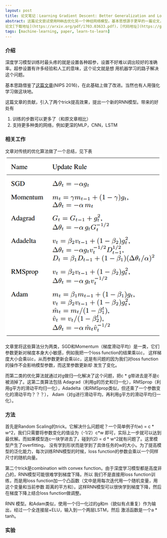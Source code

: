 ```yaml
---
layout: post
title: 论文笔记：Learning Gradient Descent: Better Generalization and Longer Horizons
abstract: 这篇论文尝试使用RNN去优化另一个神经网络模型。基本思想源于更早的一篇论文，在其基础上做了改进。发表于ICML2017.
论文[下载地址](https://arxiv.org/pdf/1703.03633.pdf)，[代码地址](https://github.com/vfleaking/rnnprop)
tags: [machine-learning, paper, learn-to-learn]
---
```

### 介绍
深度学习模型训练时最头疼的就是设置各种超参，设置不好难以调出较好的准确率。超参设置有许多经验和人工的意味，这个论文就是想
用机器学习的路子解决这个问题。

基本思路借鉴了[这篇文章](https://arxiv.org/abs/1606.04474)(NIPS 2016)，在此基础上做了改进。当然也有人用强化学习做这块地。

这篇文章的贡献，引入了两个trick提高效果，提出一个新的RNN模型。带来的好处有
1. 训练的步数可以更多了（和原文章相比）
2. 支持更多种类的网络，例如更深的MLP，CNN，LSTM

### 相关工作
文章对传统的优化算法做了一个总结，见下表
![placeholder](/public/images/lgdbgalh/table.PNG "传统优化算法")

文章里将这些算法分为两类，SGD和Momentum（梯度滑动平均）是一类，它们参数更新对梯度本身大小敏感，例如我把一个loss function的结果乘以c，
这样梯度大小会乘以c，从而参数更新会乘以c，这是有问题的因为我们对loss function的操作不会影响模型参数，而这里参数更新却
发生了变化。

而第二类的优化算法就通过对g做归一化解决了这个问题，把c * g带进去是不是c被消掉了。这第二类算法包括
Adagrad（利用g的历史和归一化），RMSprop（利用g平方的滑动平均归一化），Adadelta（和RMSprop类似，但还乘了一个参数变化的滑动平均？？？），
Adam（对g进行滑动平均，再利用g平方的滑动平均归一化）。

### 方法
首先是Random Scaling的trick。它解决什么问题呢？一个简单例子f(w) = c * w^2，我们只需要将参数变化的值设为（-1/2）c*w
即可，实际上一步就可以达到最优解。而如果模型连c一块学进去了，碰到f(2) = d * w^2就有问题了。这里模型产生了overfitting，
没有学到形状而是学到了具体任务的w的大小。为了提高模型的泛化能力，每次训练RNN模型的时候，loss function的参数会乘以一个同样
尺寸的随机向量。

第二个trick是combination with convex function。由于深度学习模型都是高度非凸的，RNN模型可能很难学到梯度下降。所以
我们不是直接用loss function训练，而是用loss function加一个凸函数（文中是用每次迭代用一个随机变量，用这个变量和当前参数
距离的平方和）。这样RNN模型可以很快学到梯度下降，然后在梯度下降上结合loss function做调整。

RNN 模型。和Adam类似，使用一个归一化过的g和m（貌似有点重复）作为输出，经过一个全连接层+ELU，输入到一个两层LSTM，然后
激活函数是一个a * tanh。

### 实验
